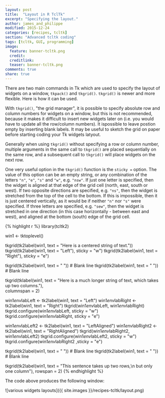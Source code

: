 ```yaml
---
layout: post
title:  "Layout in R TclTk"
excerpt: "Specifying the layout."
author: james_and_philippe
modified: 2015-12-24
categories: [recipes, tcltk]
section: "Advanced tcltk coding"
tags: [tcltk, GUI, programming]
image:
  feature: banner-tcltk.png
  credit: 
  creditlink: 
  teaser: banner-tcltk.png
comments: true
share: true
---
```


There are two main commands in Tk which are used to specify the layout of widgets on a window, `tkpack()` and `tkgrid()`. `tkgrid()` is newer and more flexible. Here is how it can be used.

With `tkgrid()`, "the grid manager", it is possible to specify absolute row and column numbers for widgets on a window, but this is not recommended, because it makes it difficult to insert new widgets later on (i.e. you would have to update all the row/column numbers). It ispossible to leave postion empty by inserting blank labels. It may be useful to sketch the grid on paper before starting coding your Tk widgets latyout.

Generally when using `tkgrid()` without specifying a row or column number, multiple arguments in the same call to `tkgrid()` are placed sequentially on the same row, and a subsequent call to `tkgrid()` will place widgets on the next row.

One very useful option in the `tkgrid()` function is the `sticky =` option. The value of this option can be an empty string, or any combination of the letters `"n"`, `"e"`, `"s"` and `"w"`, e.g. `"nsw"`. If just one letter is specified, then the widget is aligned at that edge of the grid cell (north, east, south or west). If two opposite directions are specified, e.g. `"ns"`, then the widget is stretched from the top of the cell to the bottom. If this is impossible, then it is just centered vertically, as it would be if neither `"n"` nor `"s"` were specified. If three letters are specified, e.g. `"sew"`, then the widget is stretched in one direction (in this case horizontally - between east and west), and aligned at the bottom (south) edge of the grid cell.


{% highlight r %}
library(tcltk2)

win1 <- tktoplevel()

tkgrid(tk2label(win1, text = "Here is a centered string of text."))
tkgrid(tk2label(win1, text = "Left"), sticky = "w")
tkgrid(tk2label(win1, text = "Right"), sticky = "e")

tkgrid(tk2label(win1, text = "    ")) # Blank line
tkgrid(tk2label(win1, text = "    ")) # Blank line

tkgrid(tklabel(win1, text =
  "Here is a much longer string of text, which takes up two columns."),   
  columnspan = 2)

win1$env$labLeft <- tk2label(win1, text = "Left")
win1$env$labRight <- tk2label(win1, text = "Right")
tkgrid(win1$env$labLeft, win1$env$labRight)
tkgrid.configure(win1$env$labLeft, sticky = "w")
tkgrid.configure(win1$env$labRight, sticky = "e")

win1$env$labLeft2 <- tk2label(win1, text = "LeftAligned")
win1$env$labRight2 <- tk2label(win1, text = "RightAligned")
tkgrid(win1$env$labRight2, win1$env$labLeft2)
tkgrid.configure(win1$env$labLeft2, sticky = "w")
tkgrid.configure(win1$env$labRight2 ,sticky = "e")

tkgrid(tk2label(win1, text = "    ")) # Blank line
tkgrid(tk2label(win1, text = "    ")) # Blank line

tkgrid(tk2label(win1, text = 
  "This sentence takes up two rows,\n but only one column"),
  rowspan = 2)
{% endhighlight %}

The code above produces the following window:

![various widgets layouts]({{ site.images }}/recipes-tcltk/layout.png)
